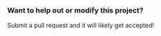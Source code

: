 <h3>Want to help out or modify this project?</h3>
Submit a pull request and it will likely get accepted!
